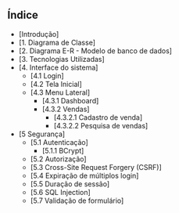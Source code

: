 ## Índice
* [Introdução]
* [1. Diagrama de Classe]
* [2. Diagrama E-R - Modelo de banco de dados]
* [3. Tecnologias Utilizadas]
* [4. Interface do sistema]
  * [4.1 Login]
  * [4.2 Tela Inicial]
  * [4.3 Menu Lateral]
    * [4.3.1 Dashboard]
    * [4.3.2 Vendas]
      * [4.3.2.1 Cadastro de venda]
      * [4.3.2.2 Pesquisa de vendas]
* [5 Segurança]
  * [5.1 Autenticação]
    * [5.1.1 BCrypt]
  * [5.2 Autorização]
  * [5.3 Cross-Site Request Forgery (CSRF)]
  * [5.4 Expiração de múltiplos login]
  * [5.5 Duração de sessão]
  * [5.6 SQL Injection]
  * [5.7 Validação de formulário]

